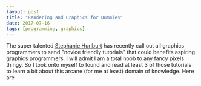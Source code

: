 ```yaml
---
layout: post
title: "Rendering and Graphics for Dummies"
date: 2017-07-16
tags: [programming, graphics]
---
```


The super talented [Stephanie Hurlburt](https://twitter.com/sehurlburt) has recently call out all graphics programmers to send "novice friendly tutorials" that could benefits aspiring graphics programmers. I will admit I am a total noob to any fancy pixels thingy. So I took onto myself to found and read at least 3 of those tutorials to learn a bit about this arcane (for me at least) domain of knowledge. Here are 